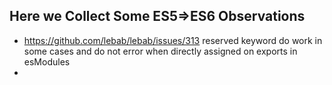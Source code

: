 ## Here we Collect Some ES5=>ES6 Observations

- https://github.com/lebab/lebab/issues/313 reserved keyword do work in some cases and do not error when directly assigned on exports in esModules
- 

